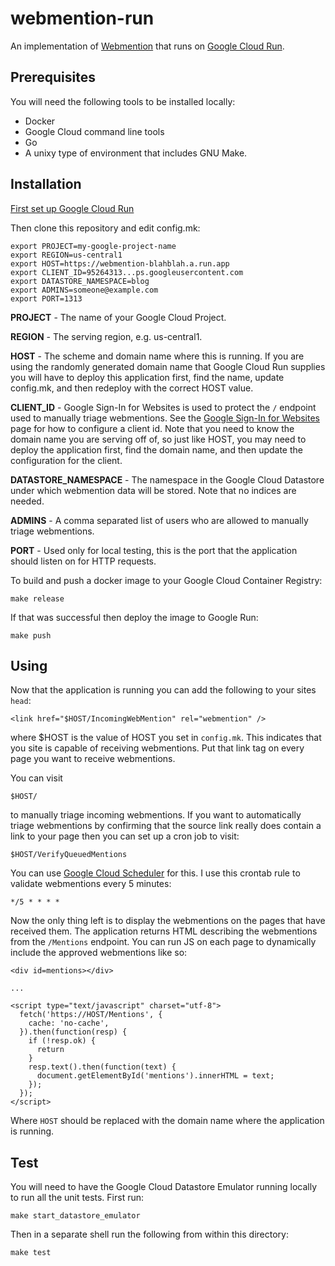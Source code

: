 webmention-run
==============

An implementation of [Webmention](https://www.w3.org/TR/webmention/) that runs
on [Google Cloud Run](https://cloud.google.com/run/docs/).

Prerequisites
-------------

You will need the following tools to be installed locally:

  - Docker
  - Google Cloud command line tools
  - Go
  - A unixy type of environment that includes GNU Make.

Installation
------------

[First set up Google Cloud Run](https://cloud.google.com/run/docs/setup)

Then clone this repository and edit config.mk:

    export PROJECT=my-google-project-name
    export REGION=us-central1
    export HOST=https://webmention-blahblah.a.run.app
    export CLIENT_ID=95264313...ps.googleusercontent.com
    export DATASTORE_NAMESPACE=blog
    export ADMINS=someone@example.com
    export PORT=1313

**PROJECT** - The name of your Google Cloud Project.

**REGION** - The serving region, e.g. us-central1.

**HOST** - The scheme and domain name where this is running. If you are using
  the randomly generated domain name that Google Cloud Run supplies you will
  have to deploy this application first, find the name, update config.mk, and
  then redeploy with the correct HOST value.

**CLIENT_ID** - Google Sign-In for Websites is used to protect the `/`
  endpoint used to manually triage webmentions. See the [Google Sign-In for
  Websites](https://developers.google.com/identity/sign-in/web/sign-in) page
  for how to configure a client id. Note that you need to know the domain
  name you are serving off of, so just like HOST, you may need to deploy the
  application first, find the domain name, and then update the configuration
  for the client.

**DATASTORE_NAMESPACE** - The namespace in the Google Cloud Datastore under
  which webmention data will be stored. Note that no indices are needed.

**ADMINS** - A comma separated list of users who are allowed to manually
  triage webmentions.

**PORT** - Used only for local testing, this is the port that the application
  should listen on for HTTP requests.

To build and push a docker image to your Google Cloud Container Registry:

    make release

If that was successful then deploy the image to Google Run:

    make push

Using
-----

Now that the application is running you can add the following to your sites
`head`:

    <link href="$HOST/IncomingWebMention" rel="webmention" />

where $HOST is the value of HOST you set in `config.mk`. This indicates
that you site is capable of receiving webmentions. Put that link tag
on every page you want to receive webmentions.

You can visit

    $HOST/

to manually triage incoming webmentions. If you want to automatically triage
webmentions by confirming that the source link really does contain a link
to your page then you can set up a cron job to visit:

    $HOST/VerifyQueuedMentions

You can use [Google Cloud Scheduler](https://cloud.google.com/scheduler/) for this. I use this crontab
rule to validate webmentions every 5 minutes:

    */5 * * * *

Now the only thing left is to display the webmentions on the pages that have
received them. The application returns HTML describing the webmentions
from the `/Mentions` endpoint. You can run JS on each page to dynamically
include the approved webmentions like so:

```
<div id=mentions></div>

...

<script type="text/javascript" charset="utf-8">
  fetch('https://HOST/Mentions', {
    cache: 'no-cache',
  }).then(function(resp) {
    if (!resp.ok) {
      return
    }
    resp.text().then(function(text) {
      document.getElementById('mentions').innerHTML = text;
    });
  });
</script>
```

Where `HOST` should be replaced with the domain name where the application is
running.

Test
----

You will need to have the Google Cloud Datastore Emulator running locally
to run all the unit tests. First run:

    make start_datastore_emulator

Then in a separate shell run the following from within this directory:

    make test
